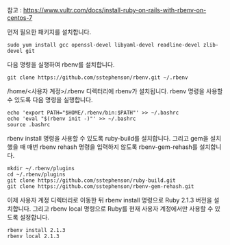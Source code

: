 참고 : https://www.vultr.com/docs/install-ruby-on-rails-with-rbenv-on-centos-7


먼저 필요한 패키지를 설치합니다.

```
sudo yum install gcc openssl-devel libyaml-devel readline-devel zlib-devel git
```

다음 명령을 실행하여 rbenv를 설치합니다.

```
git clone https://github.com/sstephenson/rbenv.git ~/.rbenv
```

/home/<사용자 계정>/.rbenv 디렉터리에 rbenv가 설치됩니다. rbenv 명령을 사용할 수 있도록 다음 명령을 실행합니다.

```
echo 'export PATH="$HOME/.rbenv/bin:$PATH"' >> ~/.bashrc
echo 'eval "$(rbenv init -)"' >> ~/.bashrc
source .bashrc
```

rbenv install 명령을 사용할 수 있도록 ruby-build를 설치합니다. 
그리고 gem을 설치했을 때 매번 rbenv rehash 명령을 입력하지 않도록 rbenv-gem-rehash를 설치합니다.
```
mkdir ~/.rbenv/plugins
cd ~/.rbenv/plugins
git clone https://github.com/sstephenson/ruby-build.git
git clone https://github.com/sstephenson/rbenv-gem-rehash.git
```

이제 사용자 계정 디렉터리로 이동한 뒤 rbenv install 명령으로 Ruby 2.1.3 버전을 설치합니다. 
그리고 rbenv local 명령으로 Ruby를 현재 사용자 계정에서만 사용할 수 있도록 설정합니다.
```
rbenv install 2.1.3
rbenv local 2.1.3
```
